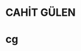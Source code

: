 # CAHİT GÜLEN
# cg
<!DOCTYPE html>
<html lang="tr" >
  <head>
    <meta charset="utf-8">
   </head>
    <body>
<p><a target="_blank" rel="noopener noreferrer" href="/github.com/cahitgulen/cg/blob/main/Phyton_45197776359727.png"><img src="/github.com/cahitgulen/cg/blob/main/Phyton_45197776359727.png" alt="" style="max-width:100%;"></a></p>
        </body>
</html>
